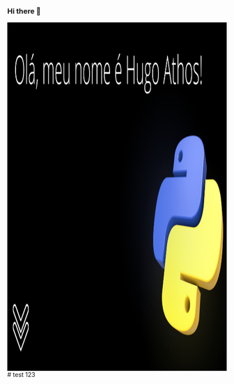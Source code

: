### Hi there 👋
<img align="center" height="800" width="600" src="https://github.com/hugoathos144/hugoathos144/blob/main/sampleimagegithub.jpg">
# test 123
